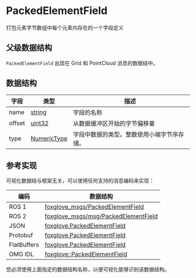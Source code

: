 # PackedElementField

打包元素字节数组中每个元素内存在的一个字段定义

## 父级数据结构

`PackedElementField` 出现在 Grid 和 PointCloud 消息的数据结中。

## 数据结构

| 字段   | 类型                                                                 | 描述                                                                 |
| ------ | -------------------------------------------------------------------- | -------------------------------------------------------------------- |
| name   | [string](/)  | 字段的名称                                                           |
| offset | [uint32](/)  | 从数据缓冲区开始的字节偏移量                                         |
| type   | [NumericType](/)      | 字段中数据的类型。整数使用小端字节序存储。                           |

## 参考实现

可视化数据结与框架无关，可以使用任何支持的消息编码来实现：

| 编码        | 数据结构                                                                                                                              |
| ----------- | --------------------------------------------------------------------------------------------------------------------------------- |
| ROS 1       | [foxglove\_msgs/PackedElementField](https://github.com/foxglove/foxglove-sdk/blob/main/schemas/ros1/PackedElementField.msg)       |
| ROS 2       | [foxglove\_msgs/msg/PackedElementField](https://github.com/foxglove/foxglove-sdk/blob/main/schemas/ros2/PackedElementField.msg)   |
| JSON        | [foxglove.PackedElementField](https://github.com/foxglove/foxglove-sdk/blob/main/schemas/jsonschema/PackedElementField.json)      |
| Protobuf    | [foxglove.PackedElementField](https://github.com/foxglove/foxglove-sdk/blob/main/schemas/proto/foxglove/PackedElementField.proto) |
| FlatBuffers | [foxglove.PackedElementField](https://github.com/foxglove/foxglove-sdk/blob/main/schemas/flatbuffer/PackedElementField.fbs)       |
| OMG IDL     | [foxglove::PackedElementField](https://github.com/foxglove/foxglove-sdk/blob/main/schemas/omgidl/foxglove/PackedElementField.idl) |

您必须使用上面指定的数据结构名称，以便可视化能够识别该数据结构。
